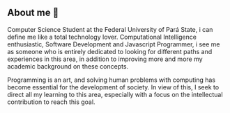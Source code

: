 ## About me 🙇

Computer Science Student at the Federal University of Pará State, i can define me like a total technology lover. Computational Intelligence enthusiastic, Software Development and Javascript Programmer, i see me as someone who is entirely dedicated to looking for different paths and experiences in this area, in addition to improving more and more my academic background on these concepts.

Programming is an art, and solving human problems with computing has become essential for the development of society. In view of this, I seek to direct all my learning to this area, especially with a focus on the intellectual contribution to reach this goal.
